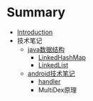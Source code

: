 # Summary

* [Introduction](README.md)
* 技术笔记
  * [java数据结构](/javashu-ju-jie-gou.md)
    * [LinkedHashMap](/javashu-ju-jie-gou/linkedhashmap.md)
    * [LinkedList](/javashu-ju-jie-gou/linkedlist.md)
  * [android技术笔记](androidji-zhu-bi-ji.md)
    * [handler](android/handler.md)
    * MultiDex原理



